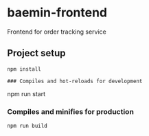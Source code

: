 # baemin-frontend
Frontend for order tracking service

## Project setup
```
npm install

### Compiles and hot-reloads for development
```
npm run start

### Compiles and minifies for production
```
npm run build
